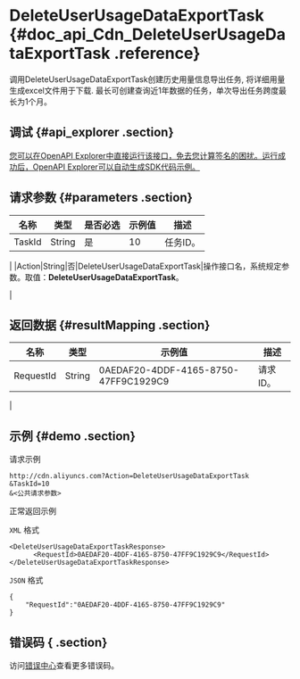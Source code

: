 # DeleteUserUsageDataExportTask {#doc_api_Cdn_DeleteUserUsageDataExportTask .reference}

调用DeleteUserUsageDataExportTask创建历史用量信息导出任务, 将详细用量生成excel文件用于下载. 最长可创建查询近1年数据的任务，单次导出任务跨度最长为1个月。

## 调试 {#api_explorer .section}

[您可以在OpenAPI Explorer中直接运行该接口，免去您计算签名的困扰。运行成功后，OpenAPI Explorer可以自动生成SDK代码示例。](https://api.aliyun.com/#product=Cdn&api=DeleteUserUsageDataExportTask&type=RPC&version=2018-05-10)

## 请求参数 {#parameters .section}

|名称|类型|是否必选|示例值|描述|
|--|--|----|---|--|
|TaskId|String|是|10|任务ID。

 |
|Action|String|否|DeleteUserUsageDataExportTask|操作接口名，系统规定参数。取值：**DeleteUserUsageDataExportTask**。

 |

## 返回数据 {#resultMapping .section}

|名称|类型|示例值|描述|
|--|--|---|--|
|RequestId|String|0AEDAF20-4DDF-4165-8750-47FF9C1929C9|请求ID。

 |

## 示例 {#demo .section}

请求示例

``` {#request_demo}
http://cdn.aliyuncs.com?Action=DeleteUserUsageDataExportTask
&TaskId=10
&<公共请求参数>
```

正常返回示例

`XML` 格式

``` {#xml_return_success_demo}
<DeleteUserUsageDataExportTaskResponse>
	  <RequestId>0AEDAF20-4DDF-4165-8750-47FF9C1929C9</RequestId>
</DeleteUserUsageDataExportTaskResponse>
```

`JSON` 格式

``` {#json_return_success_demo}
{
	"RequestId":"0AEDAF20-4DDF-4165-8750-47FF9C1929C9"
}
```

## 错误码 { .section}

访问[错误中心](https://error-center.aliyun.com/status/product/Cdn)查看更多错误码。

